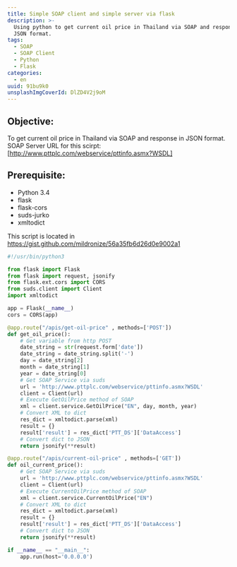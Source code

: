 ```yaml
---
title: Simple SOAP client and simple server via flask
description: >-
  Using python to get current oil price in Thailand via SOAP and response in
  JSON format.
tags:
  - SOAP
  - SOAP Client
  - Python
  - Flask
categories:
  - en
uuid: 91bu9k0
unsplashImgCoverId: DlZD4V2j9oM
---
```


## Objective:
To get current oil price in Thailand via SOAP and response in JSON format.
SOAP Server URL for this scirpt: [http://www.pttplc.com/webservice/pttinfo.asmx?WSDL]

## Prerequisite:
- Python 3.4
- flask
- flask-cors
- suds-jurko
- xmltodict

This script is located in <https://gist.github.com/mildronize/56a35fb6d26d0e9002a1>

```python
#!/usr/bin/python3

from flask import Flask
from flask import request, jsonify
from flask.ext.cors import CORS
from suds.client import Client
import xmltodict

app = Flask(__name__)
cors = CORS(app)

@app.route("/apis/get-oil-price" , methods=['POST'])
def get_oil_price():
	# Get variable from http POST
	date_string = str(request.form['date'])
	date_string = date_string.split('-')
	day = date_string[2]
	month = date_string[1]
	year = date_string[0]
	# Get SOAP Service via suds
	url = 'http://www.pttplc.com/webservice/pttinfo.asmx?WSDL'
	client = Client(url)
	# Execute GetOilPrice method of SOAP
	xml = client.service.GetOilPrice("EN", day, month, year)
	# Convert XML to dict
	res_dict = xmltodict.parse(xml)
	result = {}
	result['result'] = res_dict['PTT_DS']['DataAccess']
	# Convert dict to JSON
	return jsonify(**result)

@app.route("/apis/current-oil-price" , methods=['GET'])
def oil_current_price():
	# Get SOAP Service via suds
	url = 'http://www.pttplc.com/webservice/pttinfo.asmx?WSDL'
	client = Client(url)
	# Execute CurrentOilPrice method of SOAP
	xml = client.service.CurrentOilPrice("EN")
	# Convert XML to dict
	res_dict = xmltodict.parse(xml)
	result = {}
	result['result'] = res_dict['PTT_DS']['DataAccess']
	# Convert dict to JSON
	return jsonify(**result)

if __name__ == "__main__":
    app.run(host='0.0.0.0')
```

[http://www.pttplc.com/webservice/pttinfo.asmx?WSDL]: http://www.pttplc.com/webservice/pttinfo.asmx?WSDL
